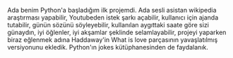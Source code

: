 Ada benim Python'a başladığım ilk projemdi. Ada sesli asistan wikipedia araştırması yapabilir, Youtubeden istek şarkı açabilir, kullanıcı için ajanda tutabilir, günün sözünü söyleyebilir, kullanılan aygıttaki saate göre sizi günaydın, iyi öğlenler, iyi akşamlar şeklinde selamlayabilir, projeyi yaparken biraz eğlenmek adına Haddaway'in What is love parçasının yavaşlatılmış versiyonunu ekledik. Python'ın jokes kütüphanesinden de faydalanık. 
